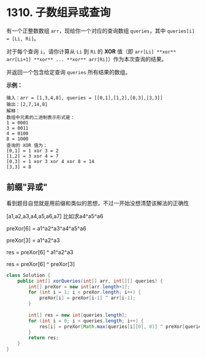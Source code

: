 # 1310. 子数组异或查询

有一个正整数数组 `arr`，现给你一个对应的查询数组 `queries`，其中 `queries[i] = [Li, Ri]`。

对于每个查询 `i`，请你计算从 `Li` 到 `Ri` 的 **XOR** 值（即 `arr[Li] **xor** arr[Li+1] **xor** ... **xor** arr[Ri]`）作为本次查询的结果。

并返回一个包含给定查询 `queries` 所有结果的数组。 

**示例：**

```
输入：arr = [1,3,4,8], queries = [[0,1],[1,2],[0,3],[3,3]]
输出：[2,7,14,8] 
解释：
数组中元素的二进制表示形式是：
1 = 0001 
3 = 0011 
4 = 0100 
8 = 1000 
查询的 XOR 值为：
[0,1] = 1 xor 3 = 2 
[1,2] = 3 xor 4 = 7 
[0,3] = 1 xor 3 xor 4 xor 8 = 14 
[3,3] = 8
```



## 前缀"异或"

看到题目自觉就是用前缀和类似的思想，不过一开始没想清楚该解法的正确性

[a1,a2,a3,a4,a5,a6,a7] 比如求a4\^a5\^a6

preXor[6] = a1\^a2\^a3\^a4\^a5\^a6

preXor[3] = a1\^a2\^a3

res = preXor[6] \^ a1\^a2\^a3

res = preXor[6] ^ preXor[3]

```java
class Solution {
    public int[] xorQueries(int[] arr, int[][] queries) {
        int[] preXor = new int[arr.length+1];
        for (int i = 1; i < preXor.length; i++) {
            preXor[i] = preXor[i-1] ^ arr[i-1];
        }
        
        int[] res = new int[queries.length];
        for (int i = 0; i < queries.length; i++) {
            res[i] = preXor[Math.max(queries[i][0], 0)] ^ preXor[queries[i][1]+1];
        }
        return res;
    }
}
```

